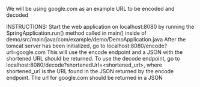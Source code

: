 We will be using google.com as an example URL to be encoded and decoded

INSTRUCTIONS:
Start the web application on localhost:8080 by running the SpringApplication.run() method called in main() inside of demo/src/main/java/com/example/demo/DemoApplication.java
After the tomcat server has been initialized, go to localhost:8080/encode?url=google.com
This will use the encode endpoint and a JSON with the shortened URL should be returned.
To use the decode endpoint, go to localhost:8080/decode?shortenedUrl=<shortened_url>, where shortened_url is the URL found in the JSON returned by the encode endpoint. 
The url for google.com should be returned in a JSON

